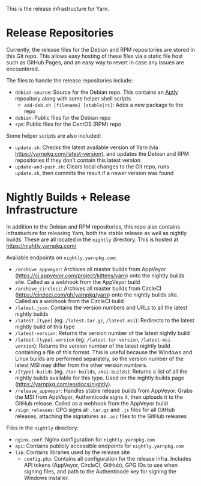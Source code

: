 This is the release infrastructure for Yarn.

# Release Repositories

Currently, the release files for the Debian and RPM repositories are stored in this Git repo. This allows easy hosting of these files via a static file host such as GitHub Pages, and an easy way to revert in case any issues are encountered.

The files to handle the release repositories include:

* `debian-source`: Source for the Debian repo. This contains an [Aptly](https://www.aptly.info/) repository along with some helper shell scripts
  * `add-deb.sh [filename] [stable|rc]`: Adds a new package to the repo
* `debian`: Public files for the Debian repo
* `rpm`: Public files for the CentOS (RPM) repo

Some helper scripts are also included:
* `update.sh`: Checks the latest available version of Yarn (via https://yarnpkg.com/latest-version), and updates the Debian and RPM repositories if they don't contain this latest version
* `update-and-push.sh`: Clears local changes to the Git repo, runs `update.sh`, then commits the result if a newer version was found

# Nightly Builds + Release Infrastructure

In addition to the Debian and RPM repositories, this repo also contains infrastucture for releasing Yarn, both the stable release as well as nightly builds. These are all located in the `nightly` directory. This is hosted at https://nightly.yarnpkg.com/

Available endpoints on `nightly.yarnpkg.com`:

* `/archive_appveyor`: Archives all master builds from AppVeyor (https://ci.appveyor.com/project/kittens/yarn) onto the nightly builds site. Called as a webhook from the AppVeyor build
* `/archive_circleci`: Archives all master builds from CircleCI (https://circleci.com/gh/yarnpkg/yarn) onto the nightly builds site. Called as a webhook from the CircleCI build
* `/latest.json`: Contains the version numbers and URLs to all the latest nightly builds
* `/latest.[type]` (eg. `/latest.tar.gz`, `/latest.msi`): Redirects to the latest nightly build of this type
* `/latest-version`: Returns the version number of the latest nightly build
* `/latest-[type]-version` (eg. `/latest-tar-version`, `/latest-msi-version`): Returns the version number of the latest nightly build containing a file of this format. This is useful because the Windows and Linux builds are performed separately, so the version number of the latest MSI may differ from the other version numbers.
* `/[type]-builds` (eg. `/tar-builds`, `/msi-builds`): Returns a list of all the nightly builds available for this type. Used on the nightly builds page (https://yarnpkg.com/en/docs/nightly).
* `/release_appveyor`: Handles stable release builds from AppVeyor. Grabs the MSI from AppVeyor, Authenticode signs it, then uploads it to the GitHub release. Called as a webhook from the AppVeyor build
* `/sign_releases`: GPG signs all `.tar.gz` and `.js` files for all GitHub releases, attaching the signatures as `.asc` files to the GitHub releases

Files in the `nightly` directory:
* `nginx.conf`: Nginx configuration for `nightly.yarnpkg.com`
* `api`: Contains publicly accessible endpoints for `nightly.yarnpkg.com`
* `lib`: Contains libraries used by the release site  
  * `config.php`: Contains all configuration for the release infra. Includes API tokens (AppVeyor, CircleCI, GitHub), GPG IDs to use when signing files, and path to the Authenticode key for signing the Windows installer.
